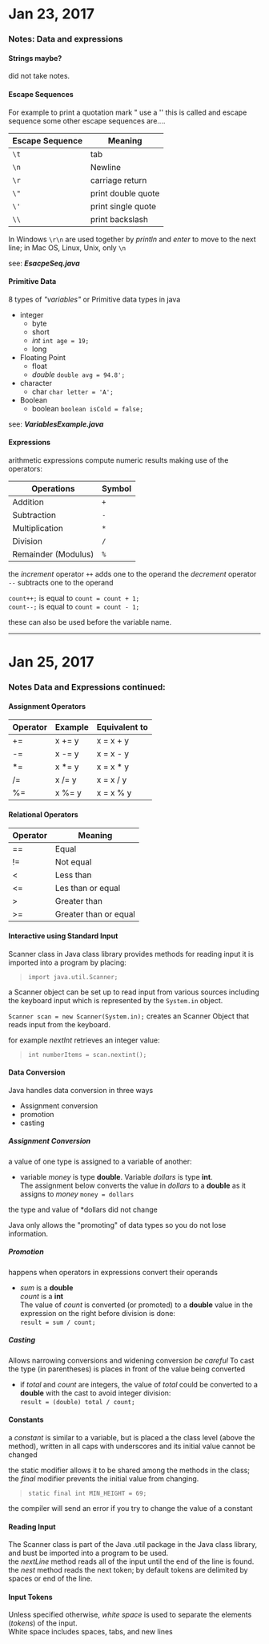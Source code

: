 # Jan 23, 2017
### Notes: Data and expressions

#### Strings maybe?
did not take notes.
#### Escape Sequences
For example to print a quotation mark "  use a '\' 
this is called and escape sequence
some other escape sequences are....

| Escape Sequence | Meaning |
|-----------------|---------|
|`\t`|tab|
|`\n`|Newline|
|`\r`|carriage return|
|`\"`| print double quote|
|`\'`| print single quote|
|`\\`| print backslash|

In Windows `\r\n` are used together by *println* and *enter* to move to the next line; in Mac OS, Linux, Unix, only `\n`

see: _**EsacpeSeq.java**_


#### Primitive Data
8 types of *"variables"* or Primitive data types in java
- integer
	- byte
	- short
	- *int*				`int age = 19;`
	- long
- Floating Point
	- float
	- *double*			`double avg = 94.8';`
- character
	- char				`char letter = 'A';`
- Boolean
	- boolean			`boolean isCold = false;`

see: _**VariablesExample.java**_
 

#### Expressions
arithmetic expressions compute numeric results making use of the operators:

| Operations | Symbol |
|----------|----------|
| Addition | `+` |
| Subtraction | `-` |
| Multiplication|`*`|
| Division |`/`|
| Remainder (Modulus) |`%`|

the *increment* operator `++` adds one to the operand
the *decrement* operator `--` subtracts one to the operand

`count++;` is equal to `count = count + 1;`    
`count--;` is equal to `count = count - 1;`

these can also be used before the variable name.

_______________________________________________

# Jan 25, 2017
### Notes Data and Expressions continued:

#### Assignment Operators

|Operator| Example| Equivalent to|
|--------|--------|--------------|
|+=|x += y|x = x + y|
|-=|x -= y|x = x - y|
|*=|x *= y|x = x * y|
|/=|x /= y|x = x / y|
|%=|x %= y|x = x % y|

#### Relational Operators

|Operator|Meaning|
|--------|-------|
|==| Equal|
|!=| Not equal|
|<| Less than|
|<=| Les than or equal|
|>| Greater than|
|>=| Greater than or equal


#### Interactive using Standard Input

Scanner class in Java class library provides methods for reading input
it is imported into a program by placing:
>`import java.util.Scanner;`

a Scanner object can be set up to read input from various sources including the keyboard input which is represented by the `System.in` object.   

`Scanner scan = new Scanner(System.in);` creates an Scanner Object that reads input from the keyboard.

for example *nextInt* retrieves an integer value:   
>`int numberItems = scan.nextint();`

#### Data Conversion

Java handles data conversion in three ways
- Assignment conversion
- promotion
- casting

##### Assignment Conversion

a value of one type is assigned to a variable of another:
- variable *money* is type **double**. Variable *dollars* is type **int**.    
The assignment below converts the value in *dollars* to a **double** as it assigns to *money*  `money = dollars`

the type and value of *dollars did not change

Java only allows the "promoting" of data types so you do not lose information.

##### Promotion

happens when operators in expressions convert their operands
- *sum* is a **double**   
*count* is a **int**    
The value of *count* is converted (or promoted) to a **double** value in the expression on the right before division is done:   
`result = sum / count;`

##### Casting

Allows narrowing conversions and widening conversion *be careful*
To cast the type (in parentheses) is places in front of the value being converted
- if *total* and *count* are integers, the value of *total* could be converted to a **double** with the cast to avoid integer division:   
`result = (double) total / count;`

#### Constants

a *constant* is similar to a variable, but is placed a the class level (above the method), written in all caps with underscores and its initial value cannot be changed

the static modifier allows it to be shared among the methods in the class; the *final* modifier prevents the initial value from changing.
>`static final int MIN_HEIGHT = 69;`

the compiler will send an error if you try to change the value of a constant

#### Reading Input

The Scanner class is part of the Java .util package in the Java class library, and bust be imported into a program to be used.   
the *nextLine* method reads all of the input until the end of the line is found.  
the *nest* method reads the next token; by default tokens are delimited by spaces or end of the line.

#### Input Tokens

Unless specified otherwise, *white space* is used to separate the elements (*tokens*) of the input.   
White space includes spaces, tabs, and new lines









